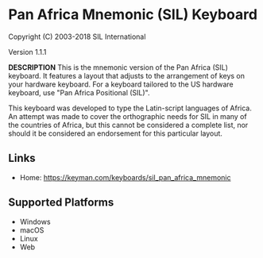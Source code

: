 Pan Africa Mnemonic (SIL) Keyboard
=====================

Copyright (C) 2003-2018 SIL International

Version 1.1.1

__DESCRIPTION__
This is the mnemonic version of the Pan Africa (SIL) keyboard. It features a layout that adjusts 
to the arrangement of keys on your hardware keyboard. For a keyboard tailored to the US hardware 
keyboard, use "Pan Africa Positional (SIL)". 

This keyboard was developed to type the Latin-script languages of Africa.  An attempt was made to 
cover the orthographic needs for SIL in many of the countries of Africa, but this cannot be 
considered a complete list, nor should it be considered an endorsement for this particular layout.

Links
-----

 * Home:     https://keyman.com/keyboards/sil_pan_africa_mnemonic

Supported Platforms
-------------------
 * Windows
 * macOS
 * Linux
 * Web

